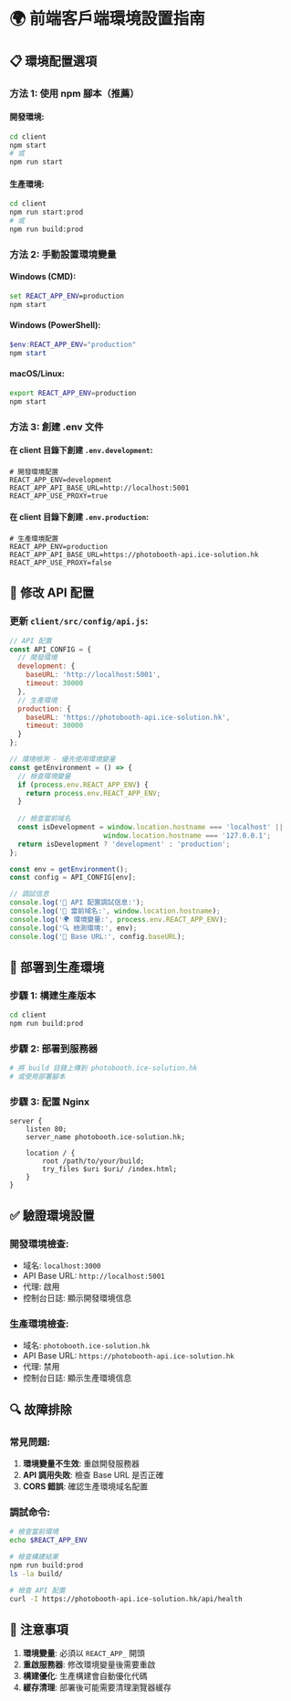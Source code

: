 # 🌍 前端客戶端環境設置指南

## 📋 環境配置選項

### **方法 1: 使用 npm 腳本（推薦）**

#### **開發環境**:
```bash
cd client
npm start
# 或
npm run start
```

#### **生產環境**:
```bash
cd client
npm run start:prod
# 或
npm run build:prod
```

### **方法 2: 手動設置環境變量**

#### **Windows (CMD)**:
```cmd
set REACT_APP_ENV=production
npm start
```

#### **Windows (PowerShell)**:
```powershell
$env:REACT_APP_ENV="production"
npm start
```

#### **macOS/Linux**:
```bash
export REACT_APP_ENV=production
npm start
```

### **方法 3: 創建 .env 文件**

#### **在 client 目錄下創建 `.env.development`**:
```env
# 開發環境配置
REACT_APP_ENV=development
REACT_APP_API_BASE_URL=http://localhost:5001
REACT_APP_USE_PROXY=true
```

#### **在 client 目錄下創建 `.env.production`**:
```env
# 生產環境配置
REACT_APP_ENV=production
REACT_APP_API_BASE_URL=https://photobooth-api.ice-solution.hk
REACT_APP_USE_PROXY=false
```

## 🔧 修改 API 配置

### **更新 `client/src/config/api.js`**:

```javascript
// API 配置
const API_CONFIG = {
  // 開發環境
  development: {
    baseURL: 'http://localhost:5001',
    timeout: 30000
  },
  // 生產環境
  production: {
    baseURL: 'https://photobooth-api.ice-solution.hk',
    timeout: 30000
  }
};

// 環境檢測 - 優先使用環境變量
const getEnvironment = () => {
  // 檢查環境變量
  if (process.env.REACT_APP_ENV) {
    return process.env.REACT_APP_ENV;
  }
  
  // 檢查當前域名
  const isDevelopment = window.location.hostname === 'localhost' || 
                       window.location.hostname === '127.0.0.1';
  return isDevelopment ? 'development' : 'production';
};

const env = getEnvironment();
const config = API_CONFIG[env];

// 調試信息
console.log('🔧 API 配置調試信息:');
console.log('📍 當前域名:', window.location.hostname);
console.log('🌍 環境變量:', process.env.REACT_APP_ENV);
console.log('🔍 檢測環境:', env);
console.log('🔗 Base URL:', config.baseURL);
```

## 🚀 部署到生產環境

### **步驟 1: 構建生產版本**
```bash
cd client
npm run build:prod
```

### **步驟 2: 部署到服務器**
```bash
# 將 build 目錄上傳到 photobooth.ice-solution.hk
# 或使用部署腳本
```

### **步驟 3: 配置 Nginx**
```nginx
server {
    listen 80;
    server_name photobooth.ice-solution.hk;
    
    location / {
        root /path/to/your/build;
        try_files $uri $uri/ /index.html;
    }
}
```

## ✅ 驗證環境設置

### **開發環境檢查**:
- 域名: `localhost:3000`
- API Base URL: `http://localhost:5001`
- 代理: 啟用
- 控制台日誌: 顯示開發環境信息

### **生產環境檢查**:
- 域名: `photobooth.ice-solution.hk`
- API Base URL: `https://photobooth-api.ice-solution.hk`
- 代理: 禁用
- 控制台日誌: 顯示生產環境信息

## 🔍 故障排除

### **常見問題**:
1. **環境變量不生效**: 重啟開發服務器
2. **API 調用失敗**: 檢查 Base URL 是否正確
3. **CORS 錯誤**: 確認生產環境域名配置

### **調試命令**:
```bash
# 檢查當前環境
echo $REACT_APP_ENV

# 檢查構建結果
npm run build:prod
ls -la build/

# 檢查 API 配置
curl -I https://photobooth-api.ice-solution.hk/api/health
```

## 📝 注意事項

1. **環境變量**: 必須以 `REACT_APP_` 開頭
2. **重啟服務器**: 修改環境變量後需要重啟
3. **構建優化**: 生產構建會自動優化代碼
4. **緩存清理**: 部署後可能需要清理瀏覽器緩存
